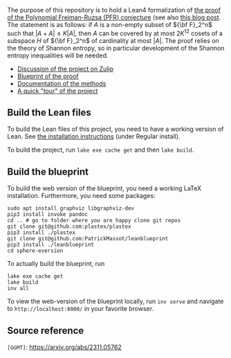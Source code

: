 The purpose of this repository is to hold a Lean4 formalization of <A HREF="https://arxiv.org/abs/2311.05762">the proof of the Polynomial Freiman-Ruzsa (PFR) conjecture</A> (see also <A HREF="https://terrytao.wordpress.com/2023/11/13/on-a-conjecture-of-marton/">this blog post</A>.  The statement is as follows: if $A$ is a non-empty subset of ${\bf F}_2^n$ such that $|A+A| \leq K|A|$, then $A$ can be covered by at most $2K^{12}$ cosets of a subspace $H$ of ${\bf F}_2^n$ of cardinality at most $|A|$.  The proof relies on the theory of Shannon entropy, so in particular development of the Shannon entropy inequalities will be needed.

* <A HREF="https://leanprover.zulipchat.com/#narrow/stream/412902-Polynomial-Freiman-Ruzsa-conjecture">Discussion of the project on Zulip</A>
* <A HREF="https://teorth.github.io/pfr/blueprint">Blueprint of the proof</A>
* <A HREF="https://teorth.github.io/pfr/docs">Documentation of the methods</A>
* <A HREF="https://terrytao.wordpress.com/2023/11/18/formalizing-the-proof-of-pfr-in-lean4-using-blueprint-a-short-tour/">A quick "tour" of the project</A>

## Build the Lean files

To build the Lean files of this project, you need to have a working version of Lean.
See [the installation instructions](https://leanprover-community.github.io/get_started.html) (under Regular install).

To build the project, run `lake exe cache get` and then `lake build`.

## Build the blueprint

To build the web version of the blueprint, you need a working LaTeX installation.
Furthermore, you need some packages:
```
sudo apt install graphviz libgraphviz-dev
pip3 install invoke pandoc
cd .. # go to folder where you are happy clone git repos
git clone git@github.com:plastex/plastex
pip3 install ./plastex
git clone git@github.com:PatrickMassot/leanblueprint
pip3 install ./leanblueprint
cd sphere-eversion
```

To actually build the blueprint, run
```
lake exe cache get
lake build
inv all
```

To view the web-version of the blueprint locally, run `inv serve` and navigate to
`http://localhost:8000/` in your favorite browser.

## Source reference

`[GGMT]`: <https://arxiv.org/abs/2311.05762>

[GGMT]: https://arxiv.org/abs/2311.05762
